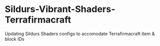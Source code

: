 Sildurs-Vibrant-Shaders-Terrafirmacraft
=======================================

Updating Sildurs Shaders configs to accomodate Terrafirmacraft item &amp; block IDs
